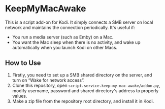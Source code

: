 # KeepMyMacAwake

This is a script add-on for Kodi. It simply connects a SMB server on local network and maintains the connection periodically. It's useful if:

* You run a media server (such as Emby) on a Mac.
* You want the Mac sleep when there is no activity, and wake up automatically when you launch Kodi on other Macs.

## How to Use

1. Firstly, you need to set up a SMB shared directory on the server, and turn on “Wake for network access”.
2. Clone this repository, open `script.service.keep-my-mac-awake/addon.py`, modify username, password and shared directory's address to properly values.
3. Make a zip file from the repository root directory, and install it in Kodi.
